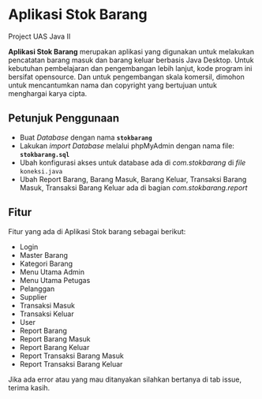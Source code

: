 # Aplikasi Stok Barang
Project UAS Java II 

**Aplikasi Stok Barang** merupakan aplikasi yang digunakan untuk melakukan pencatatan barang masuk dan barang keluar berbasis Java Desktop. Untuk kebutuhan pembelajaran dan pengembangan lebih lanjut, kode program ini bersifat opensource. Dan untuk pengembangan skala komersil, dimohon untuk mencantumkan nama dan copyright yang bertujuan untuk menghargai karya cipta.

## Petunjuk Penggunaan
- Buat _Database_ dengan nama **`stokbarang`**
- Lakukan _import Database_ melalui phpMyAdmin dengan nama file: **`stokbarang.sql`**
- Ubah konfigurasi akses untuk database ada di _com.stokbarang_ di _file_ `koneksi.java`
- Ubah Report Barang, Barang Masuk, Barang Keluar, Transaksi Barang Masuk, Transaksi Barang Keluar ada di bagian _com.stokbarang.report_ 

## Fitur
Fitur yang ada di Aplikasi Stok barang sebagai berikut:
- Login
- Master Barang
- Kategori Barang
- Menu Utama Admin
- Menu Utama Petugas
- Pelanggan
- Supplier
- Transaksi Masuk
- Transaksi Keluar
- User
- Report Barang
- Report Barang Masuk
- Report Barang Keluar
- Report Transaksi Barang Masuk
- Report Transaksi Barang Keluar

Jika ada error atau yang mau ditanyakan silahkan bertanya di tab issue, terima kasih.
